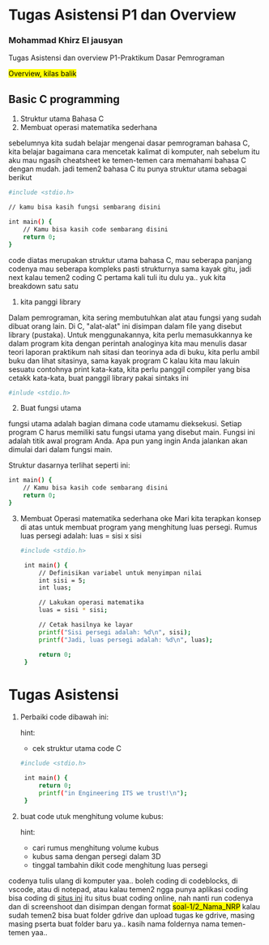 # Tugas Asistensi P1 dan Overview 
### Mohammad Khirz El jausyan
Tugas Asistensi dan overview P1-Praktikum Dasar Pemrograman 

<mark>Overview, kilas balik</mark>
## Basic C programming
1. Struktur utama Bahasa C
2. Membuat operasi matematika sederhana

sebelumnya kita sudah belajar mengenai dasar pemrograman bahasa C, kita belajar bagaimana cara mencetak kalimat di komputer, nah sebelum itu aku mau ngasih cheatsheet ke temen-temen
cara memahami bahasa C dengan mudah. jadi temen2 bahasa C itu punya struktur utama sebagai berikut

```sh
#include <stdio.h>

// kamu bisa kasih fungsi sembarang disini

int main() {
    // Kamu bisa kasih code sembarang disini
    return 0;
}
```
code diatas merupakan struktur utama bahasa C, mau seberapa panjang codenya mau seberapa kompleks pasti strukturnya sama kayak gitu, jadi next kalau temen2 coding C pertama kali tuli itu dulu ya..
yuk kita breakdown satu satu
1. kita panggi library 
   
Dalam pemrograman, kita sering membutuhkan alat atau fungsi yang sudah dibuat orang lain. Di C, "alat-alat" ini disimpan dalam file yang disebut library (pustaka). Untuk menggunakannya, kita perlu memasukkannya ke dalam program kita dengan perintah analoginya kita mau menulis dasar teori laporan praktikum nah sitasi dan teorinya ada di buku, kita perlu ambil buku dan lihat sitasinya, sama kayak program C kalau kita mau lakuin sesuatu contohnya print kata-kata, kita perlu panggil compiler yang bisa cetakk kata-kata, buat panggil library pakai sintaks ini
  ```sh
  #inlude <stdio.h>
  ```

2. Buat fungsi utama
   
fungsi utama adalah bagian dimana code utamamu dieksekusi. Setiap program C harus memiliki satu fungsi utama yang disebut main. Fungsi ini adalah titik awal program Anda. Apa pun yang ingin Anda     jalankan akan dimulai dari dalam fungsi main.

Struktur dasarnya terlihat seperti ini:
```sh
int main() {
    // Kamu bisa kasih code sembarang disini
    return 0;
}
```
3. Membuat Operasi matematika sederhana
   oke Mari kita terapkan konsep di atas untuk membuat program yang menghitung luas persegi. Rumus luas persegi adalah: luas = sisi x sisi
   ```sh
   #include <stdio.h>

    int main() {
        // Definisikan variabel untuk menyimpan nilai
        int sisi = 5;
        int luas;

        // Lakukan operasi matematika
        luas = sisi * sisi;

        // Cetak hasilnya ke layar
        printf("Sisi persegi adalah: %d\n", sisi);
        printf("Jadi, luas persegi adalah: %d\n", luas);

        return 0;
    }
   ```
# Tugas Asistensi
1. Perbaiki code dibawah ini:
   
   hint:
   - cek struktur utama code C
   ```sh
   #include <stdio.h>

    int main() {
        return 0;
        printf("in Engineering ITS we trust!\n");
    }
   ```
2. buat code utuk menghitung volume kubus:

   hint:
   - cari rumus menghitung volume kubus
   - kubus sama dengan persegi dalam 3D
   - tinggal tambahin dikit code menghitung luas persegi

codenya tulis ulang di komputer yaa.. boleh coding di codeblocks, di vscode, atau di notepad, atau kalau temen2 ngga punya aplikasi coding bisa coding di [situs ini](https://www.onlinegdb.com/online_c_compiler)  itu situs buat coding online, nah nanti run codenya dan di screenshoot dan disimpan dengan format <mark>soal-1/2_Nama_NRP</mark> kalau sudah temen2 bisa buat folder gdrive dan upload tugas ke gdrive, masing masing pserta buat folder baru ya.. kasih nama foldernya nama temen-temen yaa..
